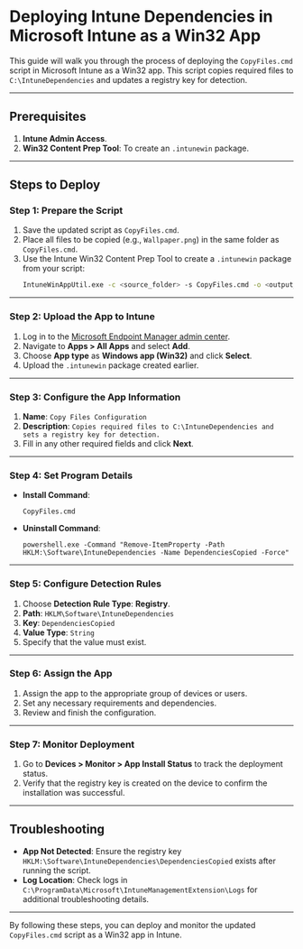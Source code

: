 # Deploying Intune Dependencies in Microsoft Intune as a Win32 App

This guide will walk you through the process of deploying the `CopyFiles.cmd` script in Microsoft Intune as a Win32 app. This script copies required files to `C:\IntuneDependencies` and updates a registry key for detection.

---

## Prerequisites
1. **Intune Admin Access**.
2. **Win32 Content Prep Tool**: To create an `.intunewin` package.

---

## Steps to Deploy

### Step 1: Prepare the Script
1. Save the updated script as `CopyFiles.cmd`.
2. Place all files to be copied (e.g., `Wallpaper.png`) in the same folder as `CopyFiles.cmd`.
3. Use the Intune Win32 Content Prep Tool to create a `.intunewin` package from your script:
   ```bash
   IntuneWinAppUtil.exe -c <source_folder> -s CopyFiles.cmd -o <output_folder>
   ```

---

### Step 2: Upload the App to Intune
1. Log in to the [Microsoft Endpoint Manager admin center](https://endpoint.microsoft.com).
2. Navigate to **Apps > All Apps** and select **Add**.
3. Choose **App type** as **Windows app (Win32)** and click **Select**.
4. Upload the `.intunewin` package created earlier.

---

### Step 3: Configure the App Information
1. **Name**: `Copy Files Configuration`
2. **Description**: `Copies required files to C:\IntuneDependencies and sets a registry key for detection.`
3. Fill in any other required fields and click **Next**.

---

### Step 4: Set Program Details
- **Install Command**:
  ```plaintext
  CopyFiles.cmd
  ```
- **Uninstall Command**:
  ```plaintext
  powershell.exe -Command "Remove-ItemProperty -Path HKLM:\Software\IntuneDependencies -Name DependenciesCopied -Force"
  ```

---

### Step 5: Configure Detection Rules
1. Choose **Detection Rule Type**: **Registry**.
2. **Path**: `HKLM\Software\IntuneDependencies`
3. **Key**: `DependenciesCopied`
4. **Value Type**: `String`
5. Specify that the value must exist.

---

### Step 6: Assign the App
1. Assign the app to the appropriate group of devices or users.
2. Set any necessary requirements and dependencies.
3. Review and finish the configuration.

---

### Step 7: Monitor Deployment
1. Go to **Devices > Monitor > App Install Status** to track the deployment status.
2. Verify that the registry key is created on the device to confirm the installation was successful.

---

## Troubleshooting
- **App Not Detected**: Ensure the registry key `HKLM:\Software\IntuneDependencies\DependenciesCopied` exists after running the script.
- **Log Location**: Check logs in `C:\ProgramData\Microsoft\IntuneManagementExtension\Logs` for additional troubleshooting details.

---

By following these steps, you can deploy and monitor the updated `CopyFiles.cmd` script as a Win32 app in Intune.
